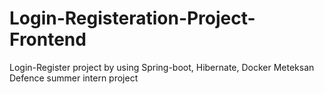 # Login-Registeration-Project-Frontend
Login-Register project by using Spring-boot, Hibernate, Docker
Meteksan Defence summer intern project

